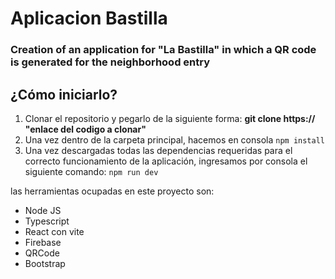 # **Aplicacion Bastilla**


### Creation of an application for "La Bastilla" in which a QR code is generated for the neighborhood entry

## ¿Cómo iniciarlo? 
            
 1. Clonar el repositorio y pegarlo de la siguiente forma: **git clone https:// "enlace del codigo a clonar"**
 2. Una vez dentro de la carpeta principal, hacemos en consola `npm install` 
 3. Una vez descargadas todas las dependencias requeridas para el correcto funcionamiento de la aplicación, ingresamos por consola el siguiente comando: `npm run dev`
 
 
 las herramientas ocupadas en este proyecto son:
 
  - Node JS
  - Typescript
  - React con vite
  - Firebase
  - QRCode
  - Bootstrap
